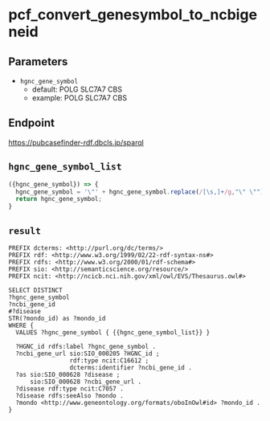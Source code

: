 # pcf_convert_genesymbol_to_ncbigeneid
## Parameters
* `hgnc_gene_symbol`
  * default: POLG SLC7A7 CBS
  * example: POLG SLC7A7 CBS

## Endpoint
https://pubcasefinder-rdf.dbcls.jp/sparql

## `hgnc_gene_symbol_list`
```javascript
({hgnc_gene_symbol}) => {
  hgnc_gene_symbol = '\"' + hgnc_gene_symbol.replace(/[\s,]+/g,"\" \"") + '\"'
  return hgnc_gene_symbol;
}
```

## `result`
```sparql
PREFIX dcterms: <http://purl.org/dc/terms/>
PREFIX rdf: <http://www.w3.org/1999/02/22-rdf-syntax-ns#>
PREFIX rdfs: <http://www.w3.org/2000/01/rdf-schema#>
PREFIX sio: <http://semanticscience.org/resource/>
PREFIX ncit: <http://ncicb.nci.nih.gov/xml/owl/EVS/Thesaurus.owl#>

SELECT DISTINCT
?hgnc_gene_symbol
?ncbi_gene_id
#?disease
STR(?mondo_id) as ?mondo_id
WHERE {
  VALUES ?hgnc_gene_symbol { {{hgnc_gene_symbol_list}} }
  
  ?HGNC_id rdfs:label ?hgnc_gene_symbol .
  ?ncbi_gene_url sio:SIO_000205 ?HGNC_id ;
                 rdf:type ncit:C16612 ;
                 dcterms:identifier ?ncbi_gene_id .
  ?as sio:SIO_000628 ?disease ;
      sio:SIO_000628 ?ncbi_gene_url .
  ?disease rdf:type ncit:C7057 .
  ?disease rdfs:seeAlso ?mondo .
  ?mondo <http://www.geneontology.org/formats/oboInOwl#id> ?mondo_id .
}
```